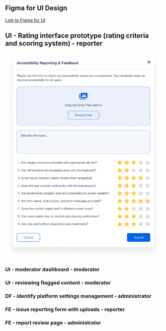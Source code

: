 ## Figma for UI Design
[Link to Figma for UI](https://www.figma.com/design/ey9eSdwdZQ75f1vrWGBPGs/COMP231_Team2?node-id=0-1&t=mJhy1WpkZAdFv1kr-1)

## UI - Rating interface prototype (rating criteria and scoring system) - reporter
![rating_interface](img/rating.png)

### UI - moderator dashboard - moderator

### UI - reviewing flagged content - moderator

### DF - identify platform settings management - administrator

### FE - issue reporting form with uploads - reporter

### FE - report review page - administrator

